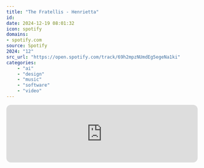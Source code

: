 ```yaml
---
title: "The Fratellis - Henrietta"
id: 
date: 2024-12-19 08:01:32
icon: spotify
domains:
- spotify.com
source: Spotify
2024: "12"
src_url: "https://open.spotify.com/track/69h2mpzNUmdEg5egeNa1ki"
categories:
    - "ai"
    - "design"
    - "music"
    - "software"
    - "video"
---
```

<iframe style="border-radius: 12px" width="100%" height="152" title="Spotify Embed: Henrietta" frameborder="0" allowfullscreen allow="autoplay; clipboard-write; encrypted-media; fullscreen; picture-in-picture" loading="lazy" src="https://open.spotify.com/embed/track/69h2mpzNUmdEg5egeNa1ki?utm_source=oembed"></iframe>
